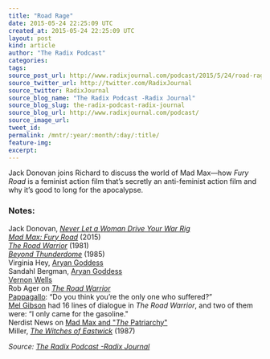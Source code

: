```yaml
---
title: "Road Rage"
date: 2015-05-24 22:25:09 UTC
created_at: 2015-05-24 22:25:09 UTC
layout: post
kind: article
author: "The Radix Podcast"
categories: 
tags: 
source_post_url: http://www.radixjournal.com/podcast/2015/5/24/road-rage
source_twitter_url: http://twitter.com/RadixJournal
source_twitter: RadixJournal
source_blog_name: "The Radix Podcast -Radix Journal"
source_blog_slug: the-radix-podcast-radix-journal
source_blog_url: http://www.radixjournal.com/podcast/
source_image_url: 
tweet_id:
permalink: /mntr/:year/:month/:day/:title/
feature-img: 
excerpt:
---
```

<p>Jack Donovan joins Richard to discuss the world of Mad Max—how <em>Fury Road</em> is a feminist action film that’s secretly an anti-feminist action film and why it’s good to long for the apocalypse.  </p><h3 id="notes">Notes:</h3>

<p>Jack Donovan, <em><a href="http://www.radixjournal.com/journal/2015/5/20/never-let-a-woman-drive-your-war-rig">Never Let a Woman Drive Your War Rig</a></em> <br>
<em><a href="http://www.imdb.com/title/tt1392190/?ref_=tt_rec_tt">Mad Max: Fury Road</a></em> (2015) <br>
<em><a href="http://www.imdb.com/title/tt0082694/?ref_=nm_knf_t1">The Road Warrior</a></em> (1981) <br>
<em><a href="http://www.imdb.com/title/tt0089530/?ref_=tt_rec_tt">Beyond Thunderdome</a></em> (1985) <br>
Virginia Hey, <a href="https://deanoinamerica.files.wordpress.com/2011/10/mad-max-2-warrior-woman-virginia-hey.jpg">Aryan Goddess</a> <br>
Sandahl Bergman, <a href="http://ecx.images-amazon.com/images/I/51Ic6ppPnVL._SY445_.jpg">Aryan Goddess</a> <br>
<a href="http://www.imdb.com/name/nm0920460/?ref_=tt_cl_t4">Vernon Wells</a> <br>
Rob Ager on <em><a href="https://youtu.be/LWuymS0i0dc?t=6m32s">The Road Warrior</a></em> <br>
<a href="http://www.imdb.com/title/tt0082694/quotes?item=qt0201171">Pappagallo</a>: “Do you think you’re the only one who suffered?” <br>
<a href="https://www.phactual.com/15-facts-about-the-mad-max-trilogy/">Mel Gibson</a> had 16 lines of dialogue in <em>The Road Warrior</em>, and two of them were: “I only came for the gasoline." <br>
Nerdist News on <a href="https://www.youtube.com/watch?v=5Pd0noml2ZE">Mad Max and "<em>The</em> Patriarchy"</a> <br>
Miller, <em><a href="http://www.imdb.com/title/tt0094332/">The Witches of Eastwick</a></em> (1987) </p><div class="">
    <i>Source: <a href="http://www.radixjournal.com/podcast/">The Radix Podcast -Radix Journal</a></i>
</div>
